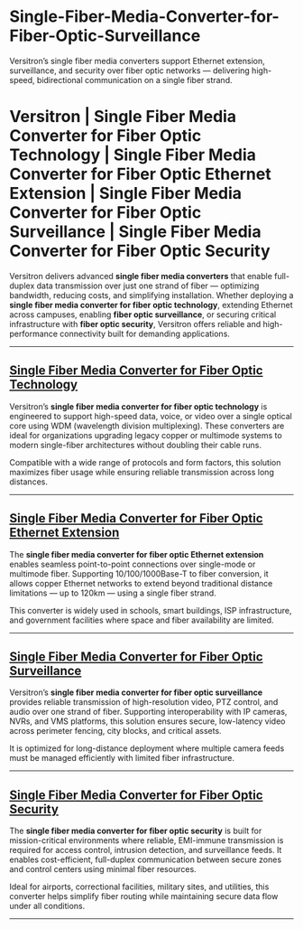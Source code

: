 # Single-Fiber-Media-Converter-for-Fiber-Optic-Surveillance
Versitron’s single fiber media converters support Ethernet extension, surveillance, and security over fiber optic networks — delivering high-speed, bidirectional communication on a single fiber strand.
# Versitron | Single Fiber Media Converter for Fiber Optic Technology | Single Fiber Media Converter for Fiber Optic Ethernet Extension | Single Fiber Media Converter for Fiber Optic Surveillance | Single Fiber Media Converter for Fiber Optic Security

Versitron delivers advanced **single fiber media converters** that enable full-duplex data transmission over just one strand of fiber — optimizing bandwidth, reducing costs, and simplifying installation. Whether deploying a **single fiber media converter for fiber optic technology**, extending Ethernet across campuses, enabling **fiber optic surveillance**, or securing critical infrastructure with **fiber optic security**, Versitron offers reliable and high-performance connectivity built for demanding applications.

---

## [Single Fiber Media Converter for Fiber Optic Technology](https://www.versitron.com/products/m7274sb-100base-tx-to-100base-fx-media-converter)  
Versitron’s **single fiber media converter for fiber optic technology** is engineered to support high-speed data, voice, or video over a single optical core using WDM (wavelength division multiplexing). These converters are ideal for organizations upgrading legacy copper or multimode systems to modern single-fiber architectures without doubling their cable runs.

Compatible with a wide range of protocols and form factors, this solution maximizes fiber usage while ensuring reliable transmission across long distances.

---

## [Single Fiber Media Converter for Fiber Optic Ethernet Extension](https://www.versitron.com/products/m7260pa2-101001000baset-to-1000basex-tripleduty-gigabit-ethernet)  
The **single fiber media converter for fiber optic Ethernet extension** enables seamless point-to-point connections over single-mode or multimode fiber. Supporting 10/100/1000Base-T to fiber conversion, it allows copper Ethernet networks to extend beyond traditional distance limitations — up to 120km — using a single fiber strand.

This converter is widely used in schools, smart buildings, ISP infrastructure, and government facilities where space and fiber availability are limited.

---

## [Single Fiber Media Converter for Fiber Optic Surveillance](https://www.versitron.com/products/industrial-media-converters-10-100tx-fx-single-fiber-industrial-media-converter-1-rj45-ethernet-port-1-st-fiber-port)  
Versitron’s **single fiber media converter for fiber optic surveillance** provides reliable transmission of high-resolution video, PTZ control, and audio over one strand of fiber. Supporting interoperability with IP cameras, NVRs, and VMS platforms, this solution ensures secure, low-latency video across perimeter fencing, city blocks, and critical assets.

It is optimized for long-distance deployment where multiple camera feeds must be managed efficiently with limited fiber infrastructure.

---

## [Single Fiber Media Converter for Fiber Optic Security](https://www.versitron.com/products/poe-gigabit-industrial-media-converter-1-rj45-ethernet-port-1-sfp-fiber-port) 
The **single fiber media converter for fiber optic security** is built for mission-critical environments where reliable, EMI-immune transmission is required for access control, intrusion detection, and surveillance feeds. It enables cost-efficient, full-duplex communication between secure zones and control centers using minimal fiber resources.

Ideal for airports, correctional facilities, military sites, and utilities, this converter helps simplify fiber routing while maintaining secure data flow under all conditions.

---

